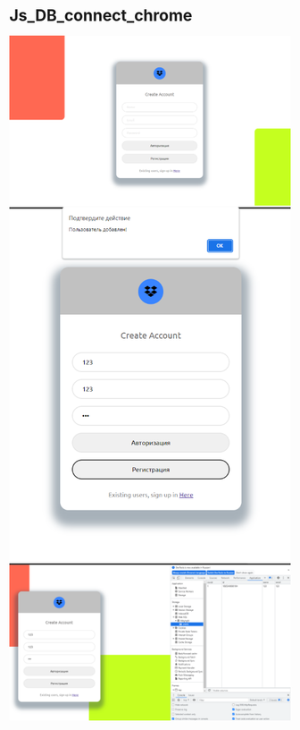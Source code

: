# Js_DB_connect_chrome
![Иллюстрация к проекту](https://github.com/AsTR0I/Js_DB_connect_chrome/blob/main/1.png)
![Иллюстрация к проекту](https://github.com/AsTR0I/Js_DB_connect_chrome/blob/main/2.png)
![Иллюстрация к проекту](https://github.com/AsTR0I/Js_DB_connect_chrome/blob/main/3.png)

